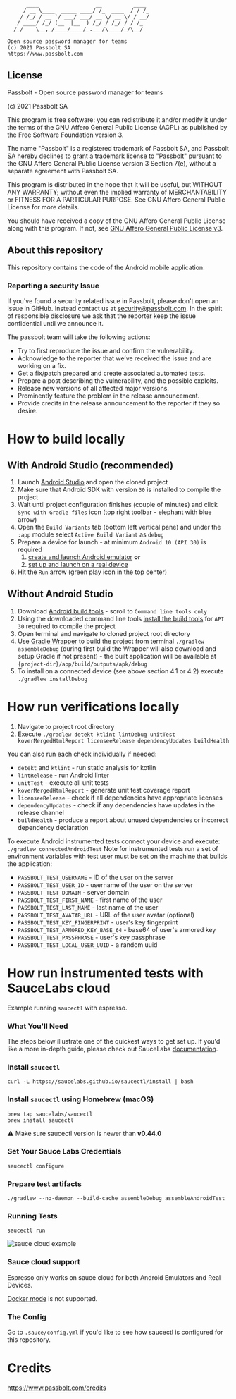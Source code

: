 	      ____                  __          ____
	     / __ \____  _____ ____/ /_  ____  / / /_
	    / /_/ / __ `/ ___/ ___/ __ \/ __ \/ / __/
	   / ____/ /_/ (__  |__  ) /_/ / /_/ / / /_
	  /_/    \__,_/____/____/_.___/\____/_/\__/

	Open source password manager for teams
	(c) 2021 Passbolt SA
	https://www.passbolt.com

## License

Passbolt - Open source password manager for teams

(c) 2021 Passbolt SA

This program is free software: you can redistribute it and/or modify it under the terms of the GNU Affero General
Public License (AGPL) as published by the Free Software Foundation version 3.

The name "Passbolt" is a registered trademark of Passbolt SA, and Passbolt SA hereby declines to grant a trademark
license to "Passbolt" pursuant to the GNU Affero General Public License version 3 Section 7(e), without a separate
agreement with Passbolt SA.

This program is distributed in the hope that it will be useful, but WITHOUT ANY WARRANTY; without even the implied
warranty of MERCHANTABILITY or FITNESS FOR A PARTICULAR PURPOSE. See GNU Affero General Public License for more details.

You should have received a copy of the GNU Affero General Public License along with this program. If not,
see [GNU Affero General Public License v3](http://www.gnu.org/licenses/agpl-3.0.html).

## About this repository

This repository contains the code of the Android mobile application.

### Reporting a security Issue

If you've found a security related issue in Passbolt, please don't open an issue in GitHub.
Instead contact us at security@passbolt.com. In the spirit of responsible disclosure we ask that the reporter keep the
issue confidential until we announce it.

The passbolt team will take the following actions:

- Try to first reproduce the issue and confirm the vulnerability.
- Acknowledge to the reporter that we’ve received the issue and are working on a fix.
- Get a fix/patch prepared and create associated automated tests.
- Prepare a post describing the vulnerability, and the possible exploits.
- Release new versions of all affected major versions.
- Prominently feature the problem in the release announcement.
- Provide credits in the release announcement to the reporter if they so desire.

# How to build locally

## With Android Studio (recommended)

1. Launch [Android Studio](https://developer.android.com/studio) and open the cloned project
2. Make sure that Android SDK with version `30` is installed to compile the project
3. Wait until project configuration finishes (couple of minutes) and click `Sync with Gradle files` icon (top right toolbar - elephant
   with blue arrow)
4. Open the `Build Variants` tab (bottom left vertical pane) and under the `:app` module select `Active Build Variant` as `debug`
5. Prepare a device for launch - at minimum `Android 10 (API 30)` is required
    1. [create and launch Android emulator](https://developer.android.com/studio/run/managing-avds) **or**
    2. [set up and launch on a real device](https://developer.android.com/studio/run/device)
6. Hit the `Run` arrow (green play icon in the top center)

## Without Android Studio

1. Download [Android build tools](https://developer.android.com/studio#downloads) - scroll to `Command line tools only`
2. Using the downloaded command line
   tools [install the build tools](https://developer.android.com/studio/command-line/sdkmanager#install_packages) for `API 30` required
   to compile the project
3. Open terminal and navigate to cloned project root directory
4. Use [Gradle Wrapper](https://docs.gradle.org/current/userguide/gradle_wrapper.html) to build the project from
   terminal `./gradlew assembleDebug` (during first build the Wrapper will also download and setup Gradle if not present) - the built
   application will be available at `{project-dir}/app/build/outputs/apk/debug`
5. To install on a connected device (see above section 4.1 or 4.2) execute `./gradlew installDebug`

# How run verifications locally

1. Navigate to project root directory
2. Execute `./gradlew detekt ktlint lintDebug unitTest koverMergedHtmlReport licenseeRelease dependencyUpdates buildHealth`

You can also run each check individually if needed:

* `detekt` and `ktlint` - run static analysis for kotlin
* `lintRelease` - run Android linter
* `unitTest` - execute all unit tests
* `koverMergedHtmlReport` - generate unit test coverage report
* `licenseeRelease` - check if all dependencies have appropriate licenses
* `dependencyUpdates` - check if any dependencies have updates in the release channel
* `buildHealth` - produce a report about unused dependencies or incorrect dependency declaration

To execute Android instrumented tests connect your device and execute:
`./gradlew connectedAndroidTest`
Note for instrumented tests run a set of environment variables with test user must be set on the machine that builds the application:

* `PASSBOLT_TEST_USERNAME` - ID of the user on the server
* `PASSBOLT_TEST_USER_ID` - username of the user on the server
* `PASSBOLT_TEST_DOMAIN` - server domain
* `PASSBOLT_TEST_FIRST_NAME` - first name of the user
* `PASSBOLT_TEST_LAST_NAME` - last name of the user
* `PASSBOLT_TEST_AVATAR_URL` - URL of the user avatar (optional)
* `PASSBOLT_TEST_KEY_FINGERPRINT` - user's key fingerprint
* `PASSBOLT_TEST_ARMORED_KEY_BASE_64` - base64 of user's armored key
* `PASSBOLT_TEST_PASSPHRASE` - user's key passphrase
* `PASSBOLT_TEST_LOCAL_USER_UUID` - a random uuid

# How run instrumented tests with SauceLabs cloud

Example running `saucectl` with espresso.

### What You'll Need

The steps below illustrate one of the quickest ways to get set up. If you'd like a more in-depth guide, please check out
SauceLabs [documentation](https://docs.saucelabs.com/testrunner-toolkit/installation).

### Install `saucectl`

```shell
curl -L https://saucelabs.github.io/saucectl/install | bash
```

### Install `saucectl` using Homebrew (macOS)

```shell
brew tap saucelabs/saucectl
brew install saucectl
```

⚠ Make sure saucectl version is newer than **v0.44.0**

### Set Your Sauce Labs Credentials

```shell
saucectl configure
```

### Prepare test artifacts

```
./gradlew --no-daemon --build-cache assembleDebug assembleAndroidTest
```

### Running Tests

```shell
saucectl run
```

![sauce cloud example](https://github.com/saucelabs/saucectl-espresso-example/blob/master/assets/sauce_cloud_example.gif?raw=true)

### Sauce cloud support

Espresso only works on sauce cloud for both Android Emulators and Real Devices.

[Docker mode](https://docs.saucelabs.com/testrunner-toolkit/configuration/common-syntax/index.html#mode) is not supported.

### The Config

Go to `.sauce/config.yml` if you'd like to see how saucectl is configured for this repository.

# Credits

https://www.passbolt.com/credits
